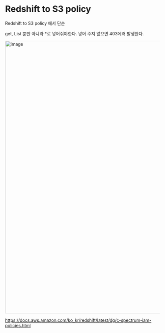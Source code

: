 # Redshift to S3 policy 

Redshift to S3 policy 에서 단순

get, List 뿐만 아니라 *로 넣어줘야한다. 넣어 주지 않으면 403에러 발생한다.

<img width="889" alt="image" src="https://github.com/user-attachments/assets/81294bb9-7512-4529-9bdd-00ffad11dc8d">

https://docs.aws.amazon.com/ko_kr/redshift/latest/dg/c-spectrum-iam-policies.html
